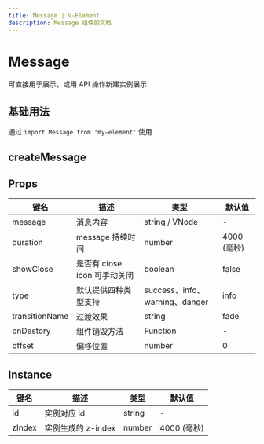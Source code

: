 ```yaml
---
title: Message | V-Element
description: Message 组件的文档
---
```


# Message

可直接用于展示，或用 API 操作新建实例展示

## 基础用法

通过 `import Message from 'my-element'` 使用

<preview path="../demo/Message/Basic.vue" title="基础用法" description="Message 组件的基础用法"></preview>
<!-- 由于 VitePress 自身bug , 服务端渲染导致 document 未找到，一直没解决，build 出来的暂时不给例子了


<!-- ```html
<template>
  <Message type="info" message="hello Message" />
  <Message type="primary" message="hello Primary" />
  <Message type="danger" message="hello Danger" />
  <Message type="success" message="hello Success" />
</template>

<script setup>
import Message from '@/components/Message/Message.vue'
</script>
``` -->

## createMessage 

<preview path="../demo/Message/Basic2.vue" title="createMessage" description="通过`createMessage`来创建实例"></preview>

<!-- ```html -->
<!-- <template>
  <Button @click="onMsg1">打开消息1 - info</Button>
  <Button @click="onMsg2">打开消息2 - primary</Button>
  <Button @click="onMsg3">打开消息3 - success</Button>
  <Button @click="onMsg4">打开消息4 - danger</Button>
</template>

<script setup>
import Button from '@/components/Button/Button.vue'
import { createMessage } from '@/components/Message/createMessage'
const onMsg1 = () => {
  createMessage({ message: '打开消息1 - info', duration: 3000 })
}
const onMsg2 = () => {
  createMessage({ type: 'success', message: '打开消息2 - primary', duration: 0, showClose: true })
}
const onMsg3 = () => {
  createMessage({ type: 'danger', message: '打开消息3 - success', duration: 0, showClose: true })
}
const onMsg4 = () => {
  createMessage({ type: 'danger', message: '打开消息4 - danger', duration: 0, showClose: true })
}
</script> -->



## Props

| 键名           | 描述                         | 类型                           | 默认值      |
| -------------- | ---------------------------- | ------------------------------ | ----------- |
| message        | 消息内容                     | string / VNode                 | -           |
| duration       | message 持续时间             | number                         | 4000 (毫秒) |
| showClose      | 是否有 close Icon 可手动关闭 | boolean                        | false       |
| type           | 默认提供四种类型支持         | success、info、warning、danger | info        |
| transitionName | 过渡效果                     | string                         | fade        |
| onDestory      | 组件销毁方法                 | Function                       | -           |
| offset         | 偏移位置                     | number                         | 0           |

## Instance

| 键名   | 描述               | 类型   | 默认值      |
| ------ | ------------------ | ------ | ----------- |
| id     | 实例对应 id        | string | -           |
| zIndex | 实例生成的 z-index | number | 4000 (毫秒) |